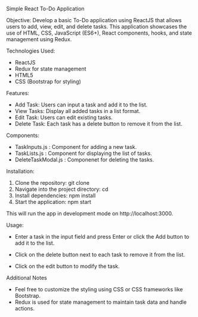Simple React To-Do Application


Objective:
Develop a basic To-Do application using ReactJS that allows users to add, view, edit, and delete tasks. This application showcases the use of HTML, CSS, JavaScript (ES6+), React components, hooks, and state management using Redux.

Technologies Used:

* ReactJS
* Redux for state management
* HTML5
* CSS (Bootstrap for styling)

Features:

* Add Task: Users can input a task and add it to the list.
* View Tasks: Display all added tasks in a list format.
* Edit Task: Users can edit existing tasks.
* Delete Task: Each task has a delete button to remove it from the list.


Components:

*  TaskInputs.js : Component for adding a new task.
*  TaskLists.js : Component for displaying the list of tasks.
*  DeleteTaskModal.js : Componenet for deleting the tasks.

Installation:

1. Clone the repository: git clone <repository-url>
2. Navigate into the project directory: cd <project-folder>
3. Install dependencies: npm install
4. Start the application: npm start
   
This will run the app in development mode on http://localhost:3000.

Usage:

* Enter a task in the input field and press Enter or click the Add button to add it to the list.

* Click on the delete button next to each task to remove it from the list.

* Click on the edit button to modify the task.

Additional Notes

* Feel free to customize the styling using CSS or CSS frameworks like Bootstrap.
* Redux is used for state management to maintain task data and handle actions.














